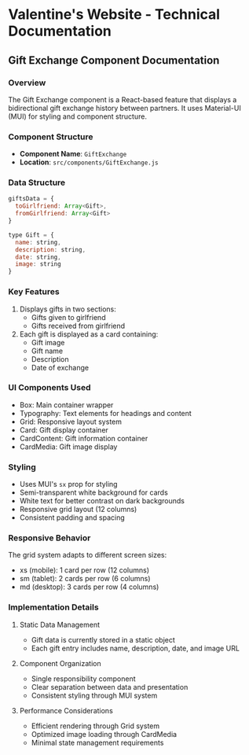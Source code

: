 # Valentine's Website - Technical Documentation

## Gift Exchange Component Documentation

### Overview
The Gift Exchange component is a React-based feature that displays a bidirectional gift exchange history between partners. It uses Material-UI (MUI) for styling and component structure.

### Component Structure
- **Component Name**: `GiftExchange`
- **Location**: `src/components/GiftExchange.js`

### Data Structure
```javascript
giftsData = {
  toGirlfriend: Array<Gift>,
  fromGirlfriend: Array<Gift>
}

type Gift = {
  name: string,
  description: string,
  date: string,
  image: string
}
```

### Key Features
1. Displays gifts in two sections:
   - Gifts given to girlfriend
   - Gifts received from girlfriend
2. Each gift is displayed as a card containing:
   - Gift image
   - Gift name
   - Description
   - Date of exchange

### UI Components Used
- Box: Main container wrapper
- Typography: Text elements for headings and content
- Grid: Responsive layout system
- Card: Gift display container
- CardContent: Gift information container
- CardMedia: Gift image display

### Styling
- Uses MUI's `sx` prop for styling
- Semi-transparent white background for cards
- White text for better contrast on dark backgrounds
- Responsive grid layout (12 columns)
- Consistent padding and spacing

### Responsive Behavior
The grid system adapts to different screen sizes:
- xs (mobile): 1 card per row (12 columns)
- sm (tablet): 2 cards per row (6 columns)
- md (desktop): 3 cards per row (4 columns)

### Implementation Details
1. Static Data Management
   - Gift data is currently stored in a static object
   - Each gift entry includes name, description, date, and image URL

2. Component Organization
   - Single responsibility component
   - Clear separation between data and presentation
   - Consistent styling through MUI system

3. Performance Considerations
   - Efficient rendering through Grid system
   - Optimized image loading through CardMedia
   - Minimal state management requirements 